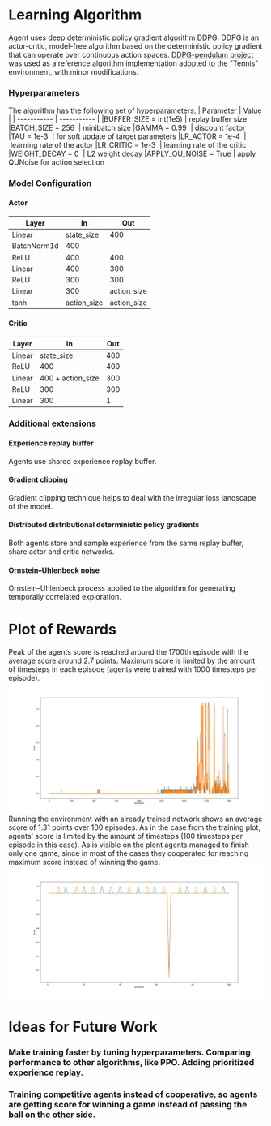 # Learning Algorithm
Agent uses deep deterministic policy gradient algorithm [DDPG](https://arxiv.org/abs/1509.02971). DDPG is an actor-critic, model-free algorithm based on the deterministic policy gradient that can operate over continuous action spaces. [DDPG-pendulum project](https://github.com/udacity/deep-reinforcement-learning/tree/master/ddpg-pendulum) was used as a reference algorithm implementation adopted to the "Tennis" environment, with minor modifications.

### Hyperparameters
The algorithm has the following set of hyperparameters:
| Parameter | Value |
| ----------- | ----------- |
|BUFFER_SIZE = int(1e5) | replay buffer size
|BATCH_SIZE = 256  | minibatch size
|GAMMA = 0.99  | discount factor
|TAU = 1e-3  | for soft update of target parameters
|LR_ACTOR = 1e-4  | learning rate of the actor
|LR_CRITIC = 1e-3  | learning rate of the critic
|WEIGHT_DECAY = 0  | L2 weight decay
|APPLY_OU_NOISE = True | apply QUNoise for action selection

### Model Configuration
#### Actor
| Layer | In | Out
| ----------- | ----------- |----------- |
| Linear | state_size | 400
| BatchNorm1d | 400
| ReLU | 400 | 400
| Linear | 400 | 300
| ReLU | 300 | 300
| Linear | 300 | action_size
| tanh | action_size | action_size

#### Critic
| Layer | In | Out
| ----------- | ----------- |----------- |
| Linear | state_size | 400
| ReLU | 400 | 400
| Linear | 400 + action_size | 300
| ReLU | 300 | 300
| Linear | 300 | 1

### Additional extensions
#### Experience replay buffer
Agents use shared experience replay buffer.

#### Gradient clipping
Gradient clipping technique helps to deal with the irregular loss landscape of the model.

#### Distributed distributional deterministic policy gradients
Both agents store and sample experience from the same replay buffer, share actor and critic networks.

#### Ornstein–Uhlenbeck noise
Ornstein–Uhlenbeck process applied to the algorithm for generating temporally correlated exploration.

# Plot of Rewards
Peak of the agents score is reached around the 1700th episode with the average score around 2.7 points. Maximum score is limited by the amount of timesteps in each episode (agents were trained with 1000 timesteps per episode).
![Scores:](/images/training.PNG)
Running the environment with an already trained network shows an average score of 1.31 points over 100 episodes. As in the case from the training plot, agents' score is limited by the amount of timesteps (100 timesteps per episode in this case). As is visible on the plont agents managed to finish only one game, since in most of the cases they cooperated for reaching maximum score instead of winning the game.
![Scores:](/images/performance.png)

# Ideas for Future Work

### Make training faster by tuning hyperparameters. Comparing performance to other algorithms, like PPO. Adding prioritized experience replay.
### Training competitive agents instead of cooperative, so agents are getting score for winning a game instead of passing the ball on the other side.

